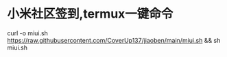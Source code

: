 # 小米社区签到,termux一键命令


curl -o miui.sh https://raw.githubusercontent.com/CoverUp137/jiaoben/main/miui.sh && sh miui.sh

